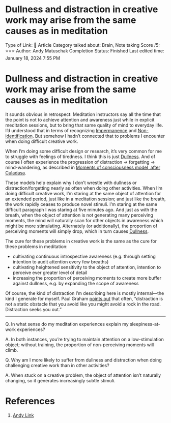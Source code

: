 # Dullness and distraction in creative work may arise from the same causes as in meditation

Type of Link: 📝 Article
Category talked about: Brain, Note taking
Score /5: ⭐️⭐️⭐️
Author: Andy Matuschak
Completion Status: Finished
Last edited time: January 18, 2024 7:55 PM

# **Dullness and distraction in creative work may arise from the same causes as in meditation**

It sounds obvious in retrospect: Meditation instructors say all the time that the point is not to achieve attention and awareness just while in explicit meditation sessions, but to bring that same quality of mind to everyday life. I’d understood that in terms of recognizing [Impermanence](Impermanence.md) and [Non-identification](Non-identification.md). But somehow I hadn’t connected that to problems I encounter when doing difficult creative work.

When I’m doing some difficult design or research, it’s very common for me to struggle with feelings of tiredness. I think this is just [Dullness](https://notes.andymatuschak.org/zVNTDbWaVNxgTSPx3cNLDPc). And of course I often experience the progression of distraction -> forgetting -> mind-wandering, as described in [Moments of consciousness model, after Culadasa](https://notes.andymatuschak.org/zF3gSqhimNzCKYaWzm3rmUn).

These models help explain why I don’t wrestle with dullness or distraction/forgetting nearly as often when doing other activities. When I’m doing difficult creative work, I’m staring at the same object of attention for an extended period, just like in a meditation session; and just like the breath, the work rapidly ceases to produce novel stimuli. I’m staring at the same difficult paragraph I was staring at five minutes ago. And just as with the breath, when the object of attention is not generating many perceiving moments, the mind will naturally scan for other objects in awareness which might be more stimulating. Alternately (or additionally), the proportion of perceiving moments will simply drop, which in turn causes [Dullness](https://notes.andymatuschak.org/zVNTDbWaVNxgTSPx3cNLDPc).

The cure for these problems in creative work is the same as the cure for these problems in meditation:

- cultivating continuous introspective awareness (e.g. through setting intention to audit attention every few breaths)
- cultivating heightened sensitivity to the object of attention, intention to perceive ever greater level of detail
- increasing the proportion of perceiving moments to create more buffer against dullness, e.g. by expanding the scope of awareness

Of course, the kind of distraction I’m describing here is mostly internal—the kind I generate for myself. Paul Graham [points out](http://www.paulgraham.com/distraction.html) that often, “distraction is not a static obstacle that you avoid like you might avoid a rock in the road. Distraction seeks you out.”

---

Q. In what sense do my meditation experiences explain my sleepiness-at-work experiences?

A. In both instances, you’re trying to maintain attention on a low-stimulation object; without training, the proportion of non-perceiving moments will climb.

Q. Why am I more likely to suffer from dullness and distraction when doing challenging creative work than in other activities?

A. When stuck on a creative problem, the object of attention isn’t naturally changing, so it generates increasingly subtle stimuli.

# References

1. [Andy Link](https://notes.andymatuschak.org/About_these_notes?stackedNotes=z5E5QawiXCMbtNtupvxeoEX&stackedNotes=zKGjQtsTKgscAoq271ZzKqw&stackedNotes=zNQV445UEcyLXVsRVgoVSfv&stackedNotes=zFuk9QqspNYHAgvzZc33ZGH&stackedNotes=zDXBGEWk7msyonQ2Ngnrf8h&stackedNotes=zB74H9CuWrosEuqve7jZyCo&stackedNotes=zRbqwbnhmVdfLtKxMCibMoX&stackedNotes=zH7AVUkqYYK7xmoAn8PTpAV&stackedNotes=z2qjVZKqSqrqkhFhvUpPDtd&stackedNotes=zQvbnYfHdG1gARTbtC4pje6&stackedNotes=zKBhqUkoRWoNV72aG21GYst&stackedNotes=zKzUzQENhyEDnuwPUhh2EQM&stackedNotes=zME6gV6mc1mQ2KDE5acyho8&stackedNotes=z2iksmfhifvy5a16Abv5MUW&stackedNotes=zHTevHGZQPu8QHpRhUmtsuK&stackedNotes=zSve33D7x1qe5WUjojDcM9y&stackedNotes=z2q7U5ZvXeDxXD6vXAbZb9a&stackedNotes=zG8RB9kAnBBzZ8fpfGh8Drp&stackedNotes=zVNTDbWaVNxgTSPx3cNLDPc)